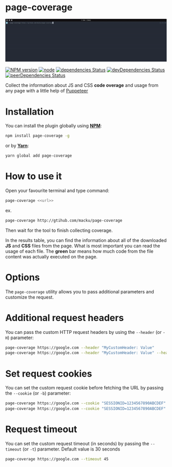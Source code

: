 page-coverage
=============

![Coverage Demo](images/coverage.gif)

[![NPM version](https://badge.fury.io/js/page-coverage.svg)](https://www.npmjs.com/package/page-coverage)
[![node](https://img.shields.io/node/v/page-coverage.svg)](https://www.npmjs.com/package/page-coverage)
[![dependencies Status](https://david-dm.org/macku/page-coverage/status.svg)](https://david-dm.org/macku/page-coverage)
[![devDependencies Status](https://david-dm.org/macku/page-coverage/dev-status.svg)](https://david-dm.org/macku/page-coverage?type=dev)
[![peerDependencies Status](https://david-dm.org/macku/page-coverage/peer-status.svg)](https://david-dm.org/macku/page-coverage?type=peer)

Collect the information about JS and CSS **code overage** and usage from any page with a little help of [Puppeteer](https://github.com/GoogleChrome/puppeteer)

Installation
============

You can install the plugin globally using [**NPM**](https://www.npmjs.com):

```bash
npm install page-coverage -g
```

or by [**Yarn**](https://yarnpkg.com/):

```bash
yarn global add page-coverage 
```

How to use it
=============

Open your favourite terminal and type command:

```bash
page-coverage <<url>>
```

ex.

```bash
page-coverage http://gtihub.com/macku/page-coverage
```

Then wait for the tool to finish collecting coverage.

In the results table, you can find the information about all of the downloaded **JS** and **CSS** files from the page.
What is most important you can read the usage of each file.
 The **green** bar means how much code from the file content was actually executed on the page.


Options
=======

The `page-coverage` utility allows you to pass additional parameters and customize the request.

# Additional request headers

You can pass the custom HTTP request headers by using the `--header` (or `-H`) parameter:

```bash
page-coverage https://google.com --header "MyCustomHeader: Value"
page-coverage https://google.com --header "MyCustomHeader: Value" --header "Foo: Bar"
```

# Set request cookies

You can set the custom request cookie before fetching the URL by passing the `--cookie` (or `-b`) parameter:

```bash
page-coverage https://google.com --cookie "SESSIONID=1234567890ABCDEF"
page-coverage https://google.com --cookie "SESSIONID=1234567890ABCDEF" --cookie "foo=bar; secure; domain=google.com; path=/"
```

# Request timeout
You can set the custom request timeout (in seconds) by passing the `--timeout` (or `-t`) parameter. Default value is 30 seconds

```bash
page-coverage https://google.com --timeout 45
```
